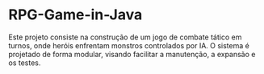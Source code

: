 # RPG-Game-in-Java
Este projeto consiste na construção de um jogo de combate tático em turnos, onde heróis enfrentam monstros controlados por IA. O sistema é projetado de forma modular, visando facilitar a manutenção, a expansão e os testes.
